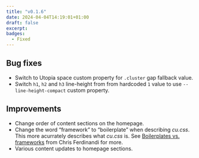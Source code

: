 ```yaml
---
title: "v0.1.6"
date: 2024-04-04T14:19:01+01:00
draft: false
excerpt:
badges: 
  - Fixed
---
```


## Bug fixes 

- Switch to Utopia space custom property for `.cluster` gap fallback value.
- Switch `h1`, `h2` and `h3` line-height from from hardcoded `1` value to use `--line-height-compact` custom property.

## Improvements

- Change order of content sections on the homepage.
- Change the word “framework” to “boilerplate” when describing *cu.css*. This more acurrately describes what *cu.css* is. See [Boilerplates vs. frameworks](https://gomakethings.com/boilerplates-vs.-frameworks/) from Chris Ferdinandi for more.
- Various content updates to homepage sections.


